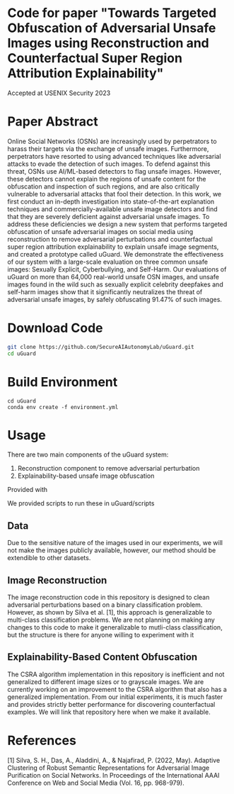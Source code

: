# Code for paper "Towards Targeted Obfuscation of Adversarial Unsafe Images using Reconstruction and Counterfactual Super Region Attribution Explainability"
Accepted at USENIX Security 2023

# Paper Abstract
Online Social Networks (OSNs) are increasingly used by perpetrators to harass their targets via the exchange of unsafe images. Furthermore, perpetrators have resorted to using advanced techniques like adversarial attacks to evade the detection of such images. To defend against this threat, OSNs use AI/ML-based detectors to flag unsafe images. However, these detectors cannot explain the regions of unsafe content for the obfuscation and inspection of such regions, and are also critically vulnerable to adversarial attacks that fool their detection. In this work, we first conduct an in-depth investigation into state-of-the-art explanation techniques and commercially-available unsafe image detectors and find that they are severely deficient against adversarial unsafe images. To address these deficiencies we design a new system that performs targeted obfuscation of unsafe adversarial images on social media using reconstruction to remove adversarial perturbations and counterfactual super region attribution explainability to explain unsafe image segments, and created a prototype called uGuard. We demonstrate the effectiveness of our system with a large-scale evaluation on three common unsafe images: Sexually Explicit, Cyberbullying, and Self-Harm. Our evaluations of uGuard  on more than 64,000 real-world unsafe OSN images, and unsafe images found in the wild such as sexually explicit celebrity deepfakes and self-harm images show that it significantly neutralizes the threat of adversarial unsafe images, by safely obfuscating 91.47\% of such images.




# Download Code

```bash
git clone https://github.com/SecureAIAutonomyLab/uGuard.git
cd uGuard
```


# Build Environment

```
cd uGuard
conda env create -f environment.yml
```

# Usage
There are two main components of the uGuard system:
1. Reconstruction component to remove adversarial perturbation
2. Explainability-based unsafe image obfuscation

Provided with 

We provided scripts to run these in uGuard/scripts

## Data
Due to the sensitive nature of the images used in our experiments, we will not make the images publicly available, however, our method should be extendible to other datasets.

## Image Reconstruction
The image reconstruction code in this repository is designed to clean adversarial perturbations based on a binary classification problem. However, as shown by Silva et al. [1], this approach is generalizable to multi-class classification problems. We are not planning on making any changes to this code to make it generalizable to mutli-class classification, but the structure is there for anyone willing to experiment with it

## Explainability-Based Content Obfuscation
The CSRA algorithm implementation in this repository is inefficient and not generalized to different image sizes or to grayscale images. We are currently working on an improvement to the CSRA algorithm that also has a generalized implementation. From our initial experiments, it is much faster and provides strictly better performance for discovering counterfactual examples. We will link that repository here when we make it available.



# References
[1] Silva, S. H., Das, A., Aladdini, A., & Najafirad, P. (2022, May). Adaptive Clustering of Robust Semantic Representations for Adversarial Image Purification on Social Networks. In Proceedings of the International AAAI Conference on Web and Social Media (Vol. 16, pp. 968-979).
